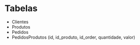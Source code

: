 # Tabelas
  - Clientes
  - Produtos
  - Pedidos
  - PedidosProdutos (id, id_produto, id_order, quantidade, valor)


